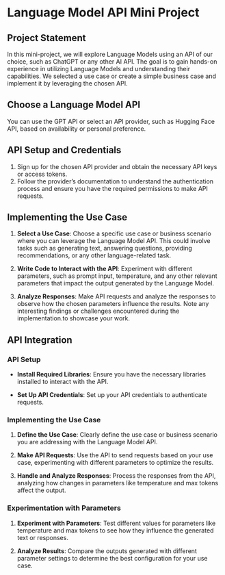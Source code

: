 # Language Model API Mini Project

## Project Statement

In this mini-project, we will explore Language Models using an API of our choice, such as ChatGPT or any other AI API. The goal is to gain hands-on experience in utilizing Language Models and understanding their capabilities. We selected a use case or create a simple business case and implement it by leveraging the chosen API.

## Choose a Language Model API

You can use the GPT API or select an API provider, such as Hugging Face API, based on availability or personal preference.

## API Setup and Credentials

1. Sign up for the chosen API provider and obtain the necessary API keys or access tokens.
2. Follow the provider’s documentation to understand the authentication process and ensure you have the required permissions to make API requests.

## Implementing the Use Case

1. **Select a Use Case**: Choose a specific use case or business scenario where you can leverage the Language Model API. This could involve tasks such as generating text, answering questions, providing recommendations, or any other language-related task.

2. **Write Code to Interact with the API**: Experiment with different parameters, such as prompt input, temperature, and any other relevant parameters that impact the output generated by the Language Model.

3. **Analyze Responses**: Make API requests and analyze the responses to observe how the chosen parameters influence the results. Note any interesting findings or challenges encountered during the implementation.to showcase your work.

## API Integration

### API Setup

- **Install Required Libraries**: Ensure you have the necessary libraries installed to interact with the API.

- **Set Up API Credentials**: Set up your API credentials to authenticate requests.

### Implementing the Use Case

1. **Define the Use Case**: Clearly define the use case or business scenario you are addressing with the Language Model API.

2. **Make API Requests**: Use the API to send requests based on your use case, experimenting with different parameters to optimize the results.

3. **Handle and Analyze Responses**: Process the responses from the API, analyzing how changes in parameters like temperature and max tokens affect the output.

### Experimentation with Parameters

1. **Experiment with Parameters**: Test different values for parameters like temperature and max tokens to see how they influence the generated text or responses.

2. **Analyze Results**: Compare the outputs generated with different parameter settings to determine the best configuration for your use case.
